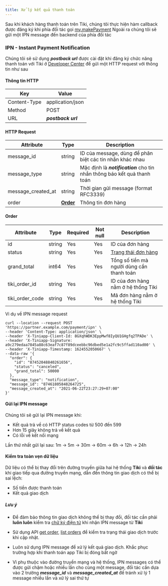 ```yaml
---
title: Xử lý kết quả thanh toán
---
```


Sau khi khách hàng thanh toán trên Tiki, chúng tôi thực hiện hàm callback được đăng ký khi phía đối tác gọi [my.makePayment](../../../api/payment/make-payment.md)
Ngoài ra chúng tôi sẽ gửi một IPN message đến backend của phía đối tác

### IPN - Instant Payment Notification
Chúng tôi sẽ sử dụng _**postback url**_ được cài đặt khi đăng ký chức năng thanh toán với Tiki ở [Developer Center](https://developers.tiki.vn/apps) để gửi một HTTP request với thông tin như sau

#### Thông tin HTTP

| Key          | Value              |
| ----------   | --------           |
| Content-Type | application/json   |
| Method       | POST               |
| URL          | _**postback url**_ |


#### HTTP Request

| Attribute          | Type                | Description                                                              |
| ----------         | ----------          | ----------                                                               |
| message_id         | string              | ID của message, dùng để phân biệt các tin nhắn khác nhau                 |
| message_type       | string              | Mặc định là _**notification**_ cho tin nhắn thông báo kết quả thanh toán |
| message_created_at | string              | Thời gian gửi message (format RFC3339)                                   |
| order              | **[Order](#order)** | Thông tin đơn hàng                                                       |


#### Order

| Attribute       | Type       | Required   | Not null   | Description                               |
| ----------      | ---------- | ---------- | ---------- | ----------                                |
| id              | string     | Yes        | Yes        | ID của đơn hàng                           |
| status          | string     | Yes        | Yes        | [Trang thái đơn hàng](order-status)       |
| grand_total     | int64      | Yes        | Yes        | Tổng số tiền mà người dùng cần thanh toán |
| tiki_order_id   | string     | Yes        | Yes        | ID của đơn hàng nằm ở hệ thống Tiki       |
| tiki_order_code | string     | Yes        | Yes        | Mã đơn hàng nằm ở hệ thống Tiki           |

Vi dụ về IPN message request

```
curl --location --request POST 'https://partner.example.com/payment/ipn' \
--header 'Content-Type: application/json' \
--header 'X-Tiniapp-Client-Id: 8GXqhWDK3EppMwf8IyQU1GHgfq2TPADe' \
--header 'X-Tiniapp-Signature: a9c279edaa7845a88c63eaf7c87f89dceebbc96dbed5e1a2fc9c5ffad110ad00' \
--header 'X-Tiniapp-Timestamp: 1624552050667' \
--data-raw '{
  "order": {
    "id": "87452048840261656",
    "status": "canceled",
    "grand_total": 50000
  },
  "message_type": "notification",
  "message_id": "87461805848264725",
  "message_created_at": "2021-06-22T23:27:29+07:00"
}'
```

#### Gửi lại IPN message
Chúng tôi sẽ gửi lại IPN message khi:
+ Kết quả trả về có HTTP status codes từ 500 đến 599
+ Hơn 15 giây không trả về kết quả
+ Có lỗi về kết nối mạng
    
Lần thứ nhất gửi lại sau: 1m -> 5m -> 30m -> 60m -> 6h -> 12h -> 24h

#### Kiểm tra toàn vẹn dữ liệu

Dữ liệu có thể bị thay đổi trên đường truyền giữa hai hệ thống **Tiki** và **đối tác** khi giao tiếp qua đường truyền mạng, dẫn đến thông tin giao dịch có thể bị sai lệch:
+ Số tiền được thanh toán
+ Kết quả giao dịch
    

##### Lưu ý
+ Để đảm bảo thông tin giao dịch không thể bị thay đổi, đối tác cần phải **luôn luôn** kiểm tra [chữ ký điện tử](../calculate-signature.md) khi nhận IPN message từ **Tiki**

+ Sử dụng API [get order](get-order), [list orders](list-orders) để kiểm tra trạng thái giao dịch trước khi cập nhật.

+ Luôn sử dụng IPN message để xử lý kết quả giao dịch. Khắc phục trường hợp khi thanh toán app Tiki bị đóng bất ngờ

+ Vì phụ thuộc vào đường truyền mạng và hệ thống, IPN messages có thể được gửi chậm hoặc nhiều lần cho cùng một message,
 đối tác cần dựa vào 2 trường _**message_id**_ và _**message_created_at**_ để tránh xử lý 1 message nhiều lần và xử lý sai thứ tự